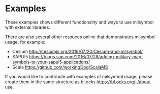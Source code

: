 # Examples

These examples shows different functionality and ways to use milsymbol with external libraries. 

There are also several other resouces online that demonstrates milsymbol usage, for example:

 - Cesium http://cesiumjs.org/2016/07/20/Cesium-and-milsymbol/
 - SAPUI5 https://blogs.sap.com/2016/07/28/adding-military-map-symbols-to-your-sapui5-applications/
 - Scala https://github.com/workingDog/ScalaMS
 
If you would like to contribute with examples of milsymbol usage, please create them in the same structure as bl.ocks https://bl.ocks.org/-/about use.
